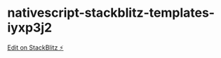 # nativescript-stackblitz-templates-iyxp3j2

[Edit on StackBlitz ⚡️](https://stackblitz.com/edit/nativescript-stackblitz-templates-j5qvb4)
